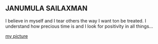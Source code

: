 ## JANUMULA SAILAXMAN

I believe in myself and I tear others the way I want ton be treated. I understand how precious time is and I look for positivity in all things...

[my picture](mypic.png)